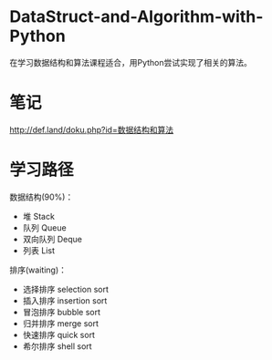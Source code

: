 # DataStruct-and-Algorithm-with-Python

在学习数据结构和算法课程适合，用Python尝试实现了相关的算法。

# 笔记

http://def.land/doku.php?id=数据结构和算法

# 学习路径

数据结构(90%)：

- 堆 Stack
- 队列 Queue
- 双向队列 Deque
- 列表 List

排序(waiting)：

- 选择排序 selection sort
- 插入排序 insertion sort
- 冒泡排序 bubble sort
- 归并排序 merge sort
- 快速排序 quick sort
- 希尔排序 shell sort
